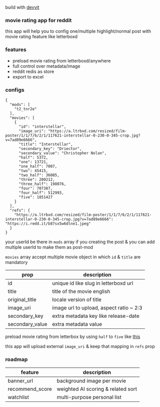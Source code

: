 build with [devvit](https://developers.reddit.com)

### movie rating app for reddit 

this app will help you to config one/multiple highlight/normal post with movie rating feature like letterboxd

### features

* preload movie rating from letterboxd/anywhere
* full control over metadata/image
* reddit redis as store
* export to excel

### configs

```
{
  "mods": [
    "t2_tnr2e"
  ],
  "movies": [
    {
      "id": "interstellar",
      "image_uri": "https://a.ltrbxd.com/resized/film-poster/1/1/7/6/2/1/117621-interstellar-0-230-0-345-crop.jpg?v=7ad89e6666",
      "title": "Interstellar",
      "secondary_key": "Driector",
      "secondary_value": "Christopher Nolan",
      "half": 5372,
      "one": 13721,
      "one_half": 7007,
      "two": 45415,
      "two_half": 36085,
      "three": 200212,
      "three_half": 198076,
      "four": 707387,
      "four_half": 512993,
      "five": 1851427
    }
  ],
  "refs": {
    "https://a.ltrbxd.com/resized/film-poster/1/1/7/6/2/1/117621-interstellar-0-230-0-345-crop.jpg?v=7ad89e6666": "https://i.redd.it/b87sx5w6dlne1.jpeg"
  }
}
```

your userId be there in `mods` array if you creating the post & you can add multiple userId to make them as post-mod

`movies` array accept multiple movie object in which `id` & `title` are mandatory


| prop | description |
|-|-|
| id | unique id like slug in letterboxd url |
| title | title of the movie english |
| original_title | locale version of title |
| image_uri | image url to upload, aspect ratio ~ 2:3  |
| secondary_key | extra metadata key like release-date |
| secondary_value | extra metadata value |


preload movie rating from letterbox by using `half` to `five` like [this](https://github.com/hedcet/boxoffice-server/blob/main/ml-movies.json)

this app will upload external `image_uri` & keep that mapping in `refs` prop

### roadmap

| feature | description |
|-|-|
| banner_url | background image per movie |
| recommend_score | weighted AI scoring & related sort |
| watchlist | multi-purpose personal list |
